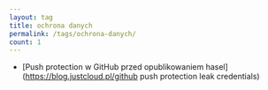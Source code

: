 ```yaml
---
layout: tag
title: ochrona danych
permalink: /tags/ochrona-danych/
count: 1
---
```


- [Push protection w GitHub przed opublikowaniem hasel](https://blog.justcloud.pl/github push protection leak credentials)
